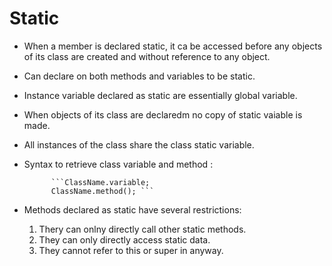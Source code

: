 # Static

- When a member is declared static, it ca be accessed before any objects of its class are created and without reference to any object.
- Can declare on both methods and variables to be static.
- Instance variable declared as static are essentially global variable.
- When objects of its class are declaredm no copy of static vaiable is made.
- All instances of the class share the class static variable.
- Syntax to retrieve class variable and method :  

            ```ClassName.variable;  
            ClassName.method(); ```

- Methods declared as static have several restrictions:
    1. Thery can onlny directly call other static methods.
    2. They can only directly access static data.
    3. They cannot refer to this or super in anyway.